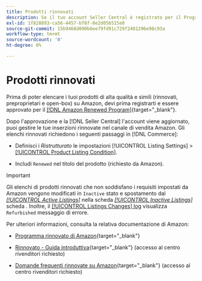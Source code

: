 ```yaml
---
title: Prodotti rinnovati
description: Se il tuo account Seller Central è registrato per il Programma Rinnovato, puoi gestire le tue inserzioni rinnovate nel Sales Channel Amazon.
exl-id: 1f828893-ca56-4457-bf8f-8e2d056515e8
source-git-commit: 15b9468d090b6ee79fd91c729f2481296e98c93a
workflow-type: tm+mt
source-wordcount: '0'
ht-degree: 0%

---
```


# Prodotti rinnovati

Prima di poter elencare i tuoi prodotti di alta qualità e simili (rinnovati, preproprietari e open-box) su Amazon, devi prima registrarti e essere approvato per il [[!DNL Amazon Renewed Program]](https://sell.amazon.com/programs/renewed.html){target=&quot;_blank&quot;}.

Dopo l&#39;approvazione e la [!DNL Seller Central] l&#39;account viene aggiornato, puoi gestire le tue inserzioni rinnovate nel canale di vendita Amazon. Gli elenchi rinnovati richiedono i seguenti passaggi in [!DNL Commerce]:

- Definisci i _Ristrutturato_ le impostazioni [!UICONTROL Listing Settings] > [[!UICONTROL Product Listing Condition]](./product-listing-condition.md).

- Includi `Renewed` nel titolo del prodotto (richiesto da Amazon).

>[!IMPORTANT]
>
>Gli elenchi di prodotti rinnovati che non soddisfano i requisiti impostati da Amazon vengono modificati in `Inactive` stato e spostamento dal *[[!UICONTROL Active Listings]](./active-listings.md)* nella scheda *[[!UICONTROL Inactive Listings]](./inactive-listings.md)* scheda . Inoltre, il [[!UICONTROL Listings Changes] log](./listing-changes-log.md) visualizza `Refurbished` messaggio di errore.

Per ulteriori informazioni, consulta la relativa documentazione di Amazon:

- [Programma rinnovato di Amazon](https://sell.amazon.com/programs/renewed.html){target=&quot;_blank&quot;}

- [Rinnovato - Guida introduttiva](https://sellercentral.amazon.com/gp/help/help.html/?itemID=201648580){target=&quot;_blank&quot;} (accesso al centro rivenditori richiesto)

- [Domande frequenti rinnovate su Amazon](https://sellercentral.amazon.com/gp/help/help.html?itemID=202190060){target=&quot;_blank&quot;} (accesso al centro rivenditori richiesto)

